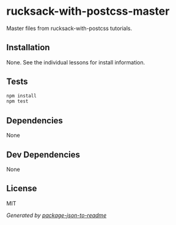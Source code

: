 # rucksack-with-postcss-master

Master files from rucksack-with-postcss tutorials.

## Installation

None. See the individual lessons for install information.


## Tests

```sh
npm install
npm test
```

## Dependencies

None

## Dev Dependencies


None

## License

MIT

_Generated by [package-json-to-readme](https://github.com/zeke/package-json-to-readme)_
